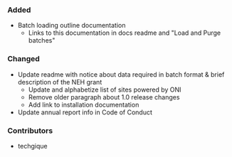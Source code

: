 ### Added
- Batch loading outline documentation
  - Links to this documentation in docs readme and "Load and Purge batches"

### Changed
- Update readme with notice about data required in batch format & brief
  description of the NEH grant
  - Update and alphabetize list of sites powered by ONI
  - Remove older paragraph about 1.0 release changes
  - Add link to installation documentation
- Update annual report info in Code of Conduct

### Contributors
- techgique
